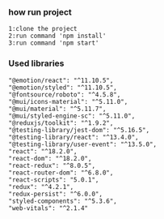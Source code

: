 ### how run project

    1:clone the project
    2:run command 'npm install'
    3:run command 'npm start'

### Used libraries
    "@emotion/react": "^11.10.5",
    "@emotion/styled": "^11.10.5",
    "@fontsource/roboto": "^4.5.8",
    "@mui/icons-material": "^5.11.0",
    "@mui/material": "^5.11.7",
    "@mui/styled-engine-sc": "^5.11.0",
    "@reduxjs/toolkit": "^1.9.2",
    "@testing-library/jest-dom": "^5.16.5",
    "@testing-library/react": "^13.4.0",
    "@testing-library/user-event": "^13.5.0",
    "react": "^18.2.0",
    "react-dom": "^18.2.0",
    "react-redux": "^8.0.5",
    "react-router-dom": "^6.8.0",
    "react-scripts": "5.0.1",
    "redux": "^4.2.1",
    "redux-persist": "^6.0.0",
    "styled-components": "^5.3.6",
    "web-vitals": "^2.1.4"
